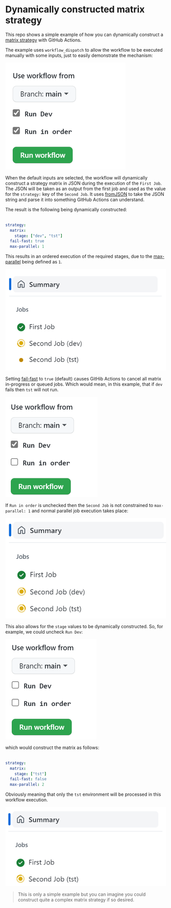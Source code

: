 # Dynamically constructed matrix strategy

This repo shows a simple example of how you can dynamically construct a [matrix strategy](https://docs.github.com/en/actions/using-jobs/using-a-matrix-for-your-jobs) with GitHub Actions.

The example uses `workflow_dispatch` to allow the workflow to be executed manually with some inputs, just to easily demonstrate the mechanism:

![workflow inputs](images/workflow_dispatch_inputs.png)

When the default inputs are selected, the workflow will dynamically construct a strategy matrix in JSON during the execution of the `First Job`.  The JSON will be taken as an output from the first job and used as the value for the `strategy:` key of the `Second Job`.  It uses [fromJSON](https://docs.github.com/en/actions/learn-github-actions/expressions#fromjson) to take the JSON string and parse it into something GitHub Actions can understand.  

The result is the following being dynamically constructed:

````yaml

strategy:
  matrix:
    stage: ["dev", "tst"]
  fail-fast: true
  max-parallel: 1

````
This results in an ordered execution of the required stages, due to the [max-parallel](https://docs.github.com/en/actions/using-workflows/workflow-syntax-for-github-actions#jobsjob_idstrategymax-parallel) being defined as `1`.

![jobs in order](images/with_dev_in_order.png)

Setting [fail-fast](https://docs.github.com/en/actions/using-workflows/workflow-syntax-for-github-actions#jobsjob_idstrategyfail-fast) to `true` (default) causes GitHib Actions to cancel all matrix in-progress or queued jobs.  Which would mean, in this example, that if `dev` fails then `tst` will not run.  

![not max-parallel constrained](images/workflow_dispatch_inputs_no_order.png)

If `Run in order` is unchecked then the `Second Job` is not constrained to `max-parallel: 1` and normal parallel job execution takes place:

![parallel jobs](images/with_dev_no_order.png)

This also allows for the `stage` values to be dynamically constructed.  So, for example, we could uncheck `Run Dev`:

![uncheck dev](images/workflow_dispatch_inputs_no_dev_no_order.png)

which would construct the matrix as follows:

````yaml

strategy:
  matrix:
    stage: ["tst"]
  fail-fast: false
  max-parallel: 2

````

Obviously meaning that only the `tst` environment will be processed in this workflow execution.

![no dev no order](images/no_dev_no_order.png)

> This is only a simple example but you can imagine you could construct quite a complex matrix strategy if so desired.
